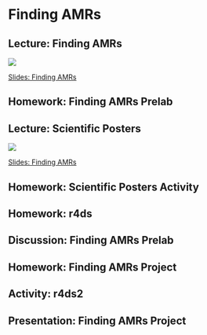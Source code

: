

# Finding AMRs

## Lecture: Finding AMRs

![](resources/images/finding-AMRs_files/figure-docx//165OHha9IYOctuyzg1CG0LwGxNnbC85JyJfMZT6xnYHw_g35f391192_00.png)

[Slides: Finding AMRs](https://docs.google.com/presentation/d/165OHha9IYOctuyzg1CG0LwGxNnbC85JyJfMZT6xnYHw/edit?usp=sharing)

## Homework: Finding AMRs Prelab




## Lecture: Scientific Posters

![](resources/images/finding-AMRs_files/figure-docx//1-orSi8DpN22hMt9-6p_rHZnte1YXXLe-a132HDSyd0U_g35f391192_00.png)

[Slides: Finding AMRs](https://docs.google.com/presentation/d/1-orSi8DpN22hMt9-6p_rHZnte1YXXLe-a132HDSyd0U/edit?usp=sharing)

## Homework: Scientific Posters Activity

## Homework: r4ds


## Discussion: Finding AMRs Prelab

## Homework: Finding AMRs Project


## Activity: r4ds2


## Presentation: Finding AMRs Project
